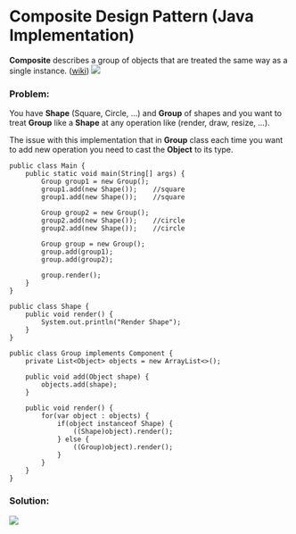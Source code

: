 
# Composite Design Pattern (Java Implementation)

**Composite** describes a group of objects that are treated the same way as a single instance. ([wiki](https://en.wikipedia.org/wiki/Composite_pattern))
![](https://github.com/shamy1st/design-pattern-composite-java/blob/main/composite-uml.png)
### Problem: 
You have **Shape** (Square, Circle, ...) and **Group** of shapes and you want to treat **Group** like a **Shape** at any operation like (render, draw, resize, ...).

The issue with this implementation that in **Group** class each time you want to add new operation you need to cast the **Object** to its type.

    public class Main {
        public static void main(String[] args) {
            Group group1 = new Group();
            group1.add(new Shape());	//square
            group1.add(new Shape());	//square
            
            Group group2 = new Group();
            group2.add(new Shape());	//circle
            group2.add(new Shape());	//circle
            
            Group group = new Group();
            group.add(group1);
            group.add(group2);
            
            group.render();
        }
    }

    public class Shape {
        public void render() {
            System.out.println("Render Shape");
        }
    }

    public class Group implements Component {
        private List<Object> objects = new ArrayList<>();
        
        public void add(Object shape) {
            objects.add(shape);
        }
        
        public void render() {
            for(var object : objects) {
                if(object instanceof Shape) {
                    ((Shape)object).render();
                } else {
                    ((Group)object).render();
                }
            }
        }
    }
### Solution:
![](https://github.com/shamy1st/design-pattern-composite-java/blob/main/composite-solution-uml.png)

